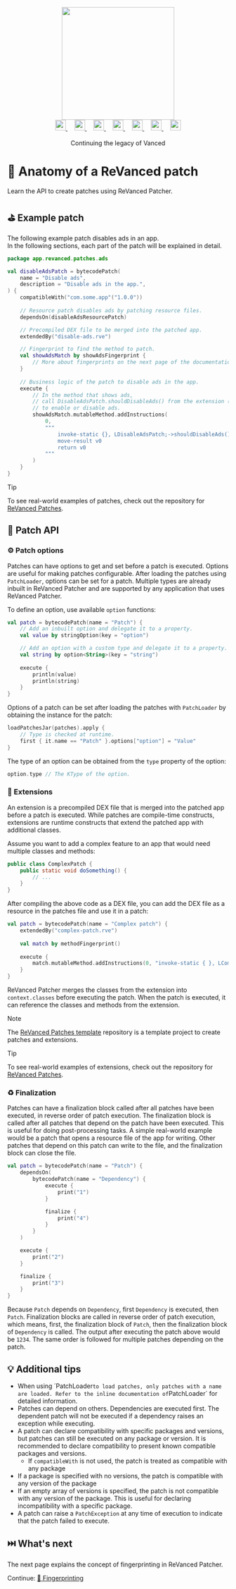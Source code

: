 <p align="center">
  <picture>
    <source
      width="256px"
      media="(prefers-color-scheme: dark)"
      srcset="../assets/revanced-headline/revanced-headline-vertical-dark.svg"
    >
    <img 
      width="256px"
      src="../assets/revanced-headline/revanced-headline-vertical-light.svg"
    >
  </picture>
  <br>
  <a href="https://revanced.app/">
     <picture>
         <source height="24px" media="(prefers-color-scheme: dark)" srcset="../assets/revanced-logo/revanced-logo.svg" />
         <img height="24px" src="../assets/revanced-logo/revanced-logo.svg" />
     </picture>
   </a>&nbsp;&nbsp;&nbsp;
   <a href="https://github.com/ReVanced">
       <picture>
           <source height="24px" media="(prefers-color-scheme: dark)" srcset="https://i.ibb.co/dMMmCrW/Git-Hub-Mark.png" />
           <img height="24px" src="https://i.ibb.co/9wV3HGF/Git-Hub-Mark-Light.png" />
       </picture>
   </a>&nbsp;&nbsp;&nbsp;
   <a href="http://revanced.app/discord">
       <picture>
           <source height="24px" media="(prefers-color-scheme: dark)" srcset="https://user-images.githubusercontent.com/13122796/178032563-d4e084b7-244e-4358-af50-26bde6dd4996.png" />
           <img height="24px" src="https://user-images.githubusercontent.com/13122796/178032563-d4e084b7-244e-4358-af50-26bde6dd4996.png" />
       </picture>
   </a>&nbsp;&nbsp;&nbsp;
   <a href="https://reddit.com/r/revancedapp">
       <picture>
           <source height="24px" media="(prefers-color-scheme: dark)" srcset="https://user-images.githubusercontent.com/13122796/178032351-9d9d5619-8ef7-470a-9eec-2744ece54553.png" />
           <img height="24px" src="https://user-images.githubusercontent.com/13122796/178032351-9d9d5619-8ef7-470a-9eec-2744ece54553.png" />
       </picture>
   </a>&nbsp;&nbsp;&nbsp;
   <a href="https://t.me/app_revanced">
      <picture>
         <source height="24px" media="(prefers-color-scheme: dark)" srcset="https://user-images.githubusercontent.com/13122796/178032213-faf25ab8-0bc3-4a94-a730-b524c96df124.png" />
         <img height="24px" src="https://user-images.githubusercontent.com/13122796/178032213-faf25ab8-0bc3-4a94-a730-b524c96df124.png" />
      </picture>
   </a>&nbsp;&nbsp;&nbsp;
   <a href="https://x.com/revancedapp">
      <picture>
         <source media="(prefers-color-scheme: dark)" srcset="https://user-images.githubusercontent.com/93124920/270180600-7c1b38bf-889b-4d68-bd5e-b9d86f91421a.png">
         <img height="24px" src="https://user-images.githubusercontent.com/93124920/270108715-d80743fa-b330-4809-b1e6-79fbdc60d09c.png" />
      </picture>
   </a>&nbsp;&nbsp;&nbsp;
   <a href="https://www.youtube.com/@ReVanced">
      <picture>
         <source height="24px" media="(prefers-color-scheme: dark)" srcset="https://user-images.githubusercontent.com/13122796/178032714-c51c7492-0666-44ac-99c2-f003a695ab50.png" />
         <img height="24px" src="https://user-images.githubusercontent.com/13122796/178032714-c51c7492-0666-44ac-99c2-f003a695ab50.png" />
     </picture>
   </a>
   <br>
   <br>
   Continuing the legacy of Vanced
</p>

# 🧩 Anatomy of a ReVanced patch

Learn the API to create patches using ReVanced Patcher.

## ⛳️ Example patch

The following example patch disables ads in an app.  
In the following sections, each part of the patch will be explained in detail.

```kt
package app.revanced.patches.ads

val disableAdsPatch = bytecodePatch(
    name = "Disable ads",
    description = "Disable ads in the app.",
) { 
    compatibleWith("com.some.app"("1.0.0"))
    
    // Resource patch disables ads by patching resource files.
    dependsOn(disableAdsResourcePatch)

    // Precompiled DEX file to be merged into the patched app.
    extendedBy("disable-ads.rve")

    // Fingerprint to find the method to patch.
    val showAdsMatch by showAdsFingerprint {
        // More about fingerprints on the next page of the documentation.
    }
    
    // Business logic of the patch to disable ads in the app.
    execute {
        // In the method that shows ads,
        // call DisableAdsPatch.shouldDisableAds() from the extension (precompiled DEX file)
        // to enable or disable ads.
        showAdsMatch.mutableMethod.addInstructions(
            0,
            """
                invoke-static {}, LDisableAdsPatch;->shouldDisableAds()Z
                move-result v0
                return v0
            """
        )
    }
}
```

> [!TIP]
> To see real-world examples of patches,
> check out the repository for [ReVanced Patches](https://github.com/revanced/revanced-patches).

## 🧩 Patch API

### ⚙️ Patch options

Patches can have options to get and set before a patch is executed.
Options are useful for making patches configurable.
After loading the patches using `PatchLoader`, options can be set for a patch.
Multiple types are already inbuilt in ReVanced Patcher and are supported by any application that uses ReVanced Patcher.

To define an option, use available `option` functions:

```kt
val patch = bytecodePatch(name = "Patch") {
    // Add an inbuilt option and delegate it to a property.
    val value by stringOption(key = "option")

    // Add an option with a custom type and delegate it to a property.
    val string by option<String>(key = "string")
    
    execute {
        println(value)
        println(string)
    }
}
```

Options of a patch can be set after loading the patches with `PatchLoader` by obtaining the instance for the patch:

```kt
loadPatchesJar(patches).apply {
    // Type is checked at runtime.
    first { it.name == "Patch" }.options["option"] = "Value"
}
```

The type of an option can be obtained from the `type` property of the option:

```kt
option.type // The KType of the option.
```

### 🧩 Extensions

An extension is a precompiled DEX file that is merged into the patched app before a patch is executed.
While patches are compile-time constructs, extensions are runtime constructs
that extend the patched app with additional classes.

Assume you want to add a complex feature to an app that would need multiple classes and methods:

```java
public class ComplexPatch {
    public static void doSomething() {
        // ...
    }
}
```

After compiling the above code as a DEX file, you can add the DEX file as a resource in the patches file
and use it in a patch:

```kt
val patch = bytecodePatch(name = "Complex patch") {
    extendedBy("complex-patch.rve")
    
    val match by methodFingerprint()
    
    execute { 
        match.mutableMethod.addInstructions(0, "invoke-static { }, LComplexPatch;->doSomething()V")
    }
}
```

ReVanced Patcher merges the classes from the extension into `context.classes` before executing the patch. 
When the patch is executed, it can reference the classes and methods from the extension.

> [!NOTE]
> 
> The [ReVanced Patches template](https://github.com/ReVanced/revanced-patches-template) repository
> is a template project to create patches and extensions.

> [!TIP]
> To see real-world examples of extensions,
> check out the repository for [ReVanced Patches](https://github.com/revanced/revanced-patches).

### ♻️ Finalization

Patches can have a finalization block called after all patches have been executed, in reverse order of patch execution.
The finalization block is called after all patches that depend on the patch have been executed.
This is useful for doing post-processing tasks.
A simple real-world example would be a patch that opens a resource file of the app for writing.
Other patches that depend on this patch can write to the file, and the finalization block can close the file.

```kt
val patch = bytecodePatch(name = "Patch") { 
    dependsOn(
        bytecodePatch(name = "Dependency") { 
            execute {
                print("1")
            }

            finalize {
                print("4")
            }
        }
    )

    execute {
        print("2")
    }

    finalize {
        print("3")
    }
}
```

Because `Patch` depends on `Dependency`, first `Dependency` is executed, then `Patch`.
Finalization blocks are called in reverse order of patch execution, which means,
first, the finalization block of `Patch`, then the finalization block of `Dependency` is called.
The output after executing the patch above would be `1234`.
The same order is followed for multiple patches depending on the patch.

## 💡 Additional tips

- When using ´PatchLoader` to load patches, only patches with a name are loaded.
  Refer to the inline documentation of `PatchLoader` for detailed information.
- Patches can depend on others. Dependencies are executed first.
  The dependent patch will not be executed if a dependency raises an exception while executing.
- A patch can declare compatibility with specific packages and versions,
  but patches can still be executed on any package or version.
  It is recommended to declare compatibility to present known compatible packages and versions.
   - If `compatibleWith` is not used, the patch is treated as compatible with any package
- If a package is specified with no versions, the patch is compatible with any version of the package
- If an empty array of versions is specified, the patch is not compatible with any version of the package.
    This is useful for declaring incompatibility with a specific package.
- A patch can raise a `PatchException` at any time of execution to indicate that the patch failed to execute.

## ⏭️ What's next

The next page explains the concept of fingerprinting in ReVanced Patcher.

Continue: [🔎 Fingerprinting](2_2_1_fingerprinting.md)
